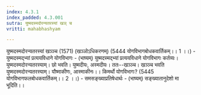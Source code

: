 ```yaml
---
index: 4.3.1
index_padded: 4.3.001
sutra: युष्मदस्मदोरन्यतरस्यां खञ् च
vritti: mahabhashyam

---
```

 युष्मदस्मदोरन्यतरस्यां खञ्ञ्च (1571) (खञ्ञोऽधिकरणम्) (5444 योगविभागबोधकवार्तिकम्।। 1 ।।) - युष्मदस्मद्भ्यां प्रत्ययविधाने योगविभागः - (भाष्यम्) युष्मदस्मद्भ्यां प्रत्ययविधाने योगविभागः कर्तव्यः। युष्मदस्मदोरन्यतरस्याम्। छो भवति। युष्मदीयः, अस्मदीयः। ततः--खञ्ञ्च। खञ्ञ्च भवति युष्मदस्मदोरन्यतरस्याम्। यौष्माकीणः, आस्माकीनः।। किमर्थो योगविभागः? (5445 योगविभागफलबोधकवार्तिकम्।। 2 ।।) - समसङ्ख्याप्रतिषेधार्थः - (भाष्यम्) सङ्ख्यातानुदेशो मा भूदिति।। 